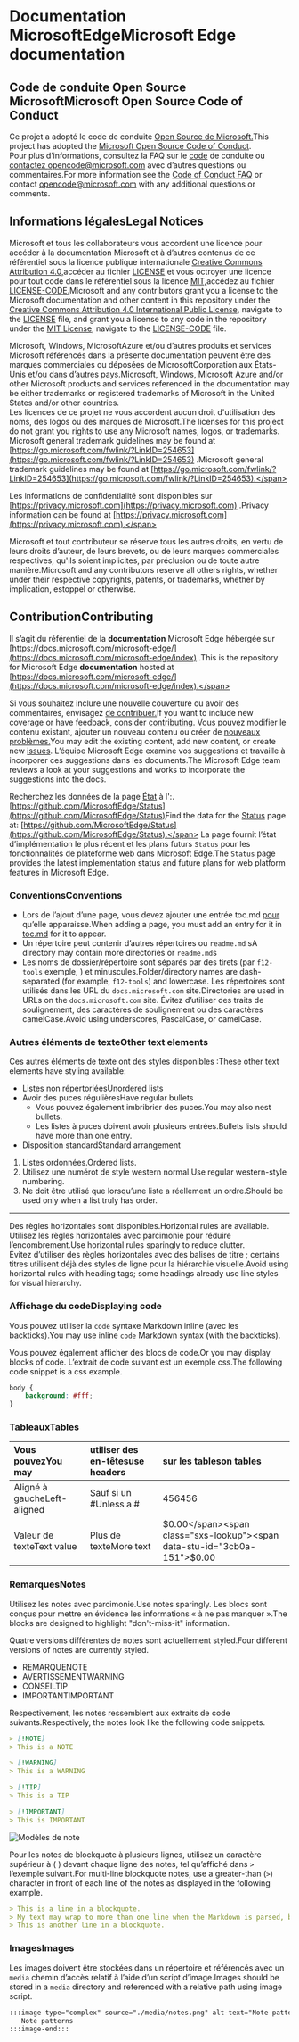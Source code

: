 # <a name="microsoft-edge-documentation"></a><span data-ttu-id="3cb0a-101">Documentation MicrosoftEdge</span><span class="sxs-lookup"><span data-stu-id="3cb0a-101">Microsoft Edge documentation</span></span>  

## <a name="microsoft-open-source-code-of-conduct"></a><span data-ttu-id="3cb0a-102">Code de conduite Open Source Microsoft</span><span class="sxs-lookup"><span data-stu-id="3cb0a-102">Microsoft Open Source Code of Conduct</span></span>  

<span data-ttu-id="3cb0a-103">Ce projet a adopté le code de conduite [Open Source de Microsoft.](https://opensource.microsoft.com/codeofconduct)</span><span class="sxs-lookup"><span data-stu-id="3cb0a-103">This project has adopted the [Microsoft Open Source Code of Conduct](https://opensource.microsoft.com/codeofconduct).</span></span>  
<span data-ttu-id="3cb0a-104">Pour plus d’informations, consultez la FAQ sur le [code](https://opensource.microsoft.com/codeofconduct/faq) de conduite ou [contactez opencode@microsoft.com](mailto:opencode@microsoft.com) avec d’autres questions ou commentaires.</span><span class="sxs-lookup"><span data-stu-id="3cb0a-104">For more information see the [Code of Conduct FAQ](https://opensource.microsoft.com/codeofconduct/faq) or contact [opencode@microsoft.com](mailto:opencode@microsoft.com) with any additional questions or comments.</span></span>  

## <a name="legal-notices"></a><span data-ttu-id="3cb0a-105">Informations légales</span><span class="sxs-lookup"><span data-stu-id="3cb0a-105">Legal Notices</span></span>  

<span data-ttu-id="3cb0a-106">Microsoft et tous les collaborateurs vous accordent une licence pour accéder à la documentation Microsoft et à d’autres contenus de ce référentiel sous la licence publique internationale [Creative Commons Attribution 4.0,](https://creativecommons.org/licenses/by/4.0/legalcode)accéder au fichier [LICENSE](./LICENSE) et vous octroyer une licence pour tout code dans le référentiel sous la licence [MIT,](https://opensource.org/licenses/MIT)accédez au fichier [LICENSE-CODE.](./LICENSE-CODE)</span><span class="sxs-lookup"><span data-stu-id="3cb0a-106">Microsoft and any contributors grant you a license to the Microsoft documentation and other content in this repository under the [Creative Commons Attribution 4.0 International Public License](https://creativecommons.org/licenses/by/4.0/legalcode), navigate to the [LICENSE](./LICENSE) file, and grant you a license to any code in the repository under the [MIT License](https://opensource.org/licenses/MIT), navigate to the [LICENSE-CODE](./LICENSE-CODE) file.</span></span>  

<span data-ttu-id="3cb0a-107">Microsoft, Windows, MicrosoftAzure et/ou d’autres produits et services Microsoft référencés dans la présente documentation peuvent être des marques commerciales ou déposées de MicrosoftCorporation aux États-Unis et/ou dans d’autres pays.</span><span class="sxs-lookup"><span data-stu-id="3cb0a-107">Microsoft, Windows, Microsoft Azure and/or other Microsoft products and services referenced in the documentation may be either trademarks or registered trademarks of Microsoft in the United States and/or other countries.</span></span>  
<span data-ttu-id="3cb0a-108">Les licences de ce projet ne vous accordent aucun droit d'utilisation des noms, des logos ou des marques de Microsoft.</span><span class="sxs-lookup"><span data-stu-id="3cb0a-108">The licenses for this project do not grant you rights to use any Microsoft names, logos, or trademarks.</span></span>  
<span data-ttu-id="3cb0a-109">Microsoft general trademark guidelines may be found at [https://go.microsoft.com/fwlink/?LinkID=254653](https://go.microsoft.com/fwlink/?LinkID=254653) .</span><span class="sxs-lookup"><span data-stu-id="3cb0a-109">Microsoft general trademark guidelines may be found at [https://go.microsoft.com/fwlink/?LinkID=254653](https://go.microsoft.com/fwlink/?LinkID=254653).</span></span>  

<span data-ttu-id="3cb0a-110">Les informations de confidentialité sont disponibles sur [https://privacy.microsoft.com](https://privacy.microsoft.com) .</span><span class="sxs-lookup"><span data-stu-id="3cb0a-110">Privacy information can be found at [https://privacy.microsoft.com](https://privacy.microsoft.com).</span></span>  

<span data-ttu-id="3cb0a-111">Microsoft et tout contributeur se réserve tous les autres droits, en vertu de leurs droits d’auteur, de leurs brevets, ou de leurs marques commerciales respectives, qu'ils soient implicites, par préclusion ou de toute autre manière.</span><span class="sxs-lookup"><span data-stu-id="3cb0a-111">Microsoft and any contributors reserve all others rights, whether under their respective copyrights, patents, or trademarks, whether by implication, estoppel or otherwise.</span></span>  

## <a name="contributing"></a><span data-ttu-id="3cb0a-112">Contribution</span><span class="sxs-lookup"><span data-stu-id="3cb0a-112">Contributing</span></span>  

<span data-ttu-id="3cb0a-113">Il s’agit du référentiel de la **documentation** Microsoft Edge hébergée sur [https://docs.microsoft.com/microsoft-edge/](https://docs.microsoft.com/microsoft-edge/index) .</span><span class="sxs-lookup"><span data-stu-id="3cb0a-113">This is the repository for Microsoft Edge **documentation** hosted at [https://docs.microsoft.com/microsoft-edge/](https://docs.microsoft.com/microsoft-edge/index).</span></span>  

<span data-ttu-id="3cb0a-114">Si vous souhaitez inclure une nouvelle couverture ou avoir des commentaires, envisagez [de contribuer.](./CONTRIBUTING.md)</span><span class="sxs-lookup"><span data-stu-id="3cb0a-114">If you want to include new coverage or have feedback, consider [contributing](./CONTRIBUTING.md).</span></span>  <span data-ttu-id="3cb0a-115">Vous pouvez modifier le contenu existant, ajouter un nouveau contenu ou créer de [nouveaux problèmes.](https://github.com/MicrosoftDocs/edge-developer/issues)</span><span class="sxs-lookup"><span data-stu-id="3cb0a-115">You may edit the existing content, add new content, or create new [issues](https://github.com/MicrosoftDocs/edge-developer/issues).</span></span>  <span data-ttu-id="3cb0a-116">L’équipe Microsoft Edge examine vos suggestions et travaille à incorporer ces suggestions dans les documents.</span><span class="sxs-lookup"><span data-stu-id="3cb0a-116">The Microsoft Edge team reviews a look at your suggestions and works to incorporate the suggestions into the docs.</span></span>  

<span data-ttu-id="3cb0a-117">Recherchez les données de la page [État](https://developer.microsoft.com/microsoft-edge/status) à l':. [https://github.com/MicrosoftEdge/Status](https://github.com/MicrosoftEdge/Status)</span><span class="sxs-lookup"><span data-stu-id="3cb0a-117">Find the data for the [Status](https://developer.microsoft.com/microsoft-edge/status) page at:  [https://github.com/MicrosoftEdge/Status](https://github.com/MicrosoftEdge/Status).</span></span>  <span data-ttu-id="3cb0a-118">La page fournit l’état d’implémentation le plus récent et les plans futurs `Status` pour les fonctionnalités de plateforme web dans Microsoft Edge.</span><span class="sxs-lookup"><span data-stu-id="3cb0a-118">The `Status` page provides the latest implementation status and future plans for web platform features in Microsoft Edge.</span></span>

### <a name="conventions"></a><span data-ttu-id="3cb0a-119">Conventions</span><span class="sxs-lookup"><span data-stu-id="3cb0a-119">Conventions</span></span>  

*   <span data-ttu-id="3cb0a-120">Lors de l’ajout d’une page, vous devez ajouter une entrée toc.md [pour](./microsoft-edge/toc.yml) qu’elle apparaisse.</span><span class="sxs-lookup"><span data-stu-id="3cb0a-120">When adding a page, you must add an entry for it in [toc.md](./microsoft-edge/toc.yml) for it to appear.</span></span>
*   <span data-ttu-id="3cb0a-121">Un répertoire peut contenir d’autres répertoires ou `readme.md` s</span><span class="sxs-lookup"><span data-stu-id="3cb0a-121">A directory may contain more directories or `readme.md`s</span></span>
*   <span data-ttu-id="3cb0a-122">Les noms de dossier/répertoire sont séparés par des tirets \(par `f12-tools` exemple, \) et minuscules.</span><span class="sxs-lookup"><span data-stu-id="3cb0a-122">Folder/directory names are dash-separated \(for example, `f12-tools`\) and lowercase.</span></span>  <span data-ttu-id="3cb0a-123">Les répertoires sont utilisés dans les URL du `docs.microsoft.com` site.</span><span class="sxs-lookup"><span data-stu-id="3cb0a-123">Directories are used in URLs on the `docs.microsoft.com` site.</span></span>  <span data-ttu-id="3cb0a-124">Évitez d’utiliser des traits de soulignement, des caractères de soulignement ou des caractères camelCase.</span><span class="sxs-lookup"><span data-stu-id="3cb0a-124">Avoid using underscores, PascalCase, or camelCase.</span></span>  

### <a name="other-text-elements"></a><span data-ttu-id="3cb0a-125">Autres éléments de texte</span><span class="sxs-lookup"><span data-stu-id="3cb0a-125">Other text elements</span></span>  

<span data-ttu-id="3cb0a-126">Ces autres éléments de texte ont des styles disponibles :</span><span class="sxs-lookup"><span data-stu-id="3cb0a-126">These other text elements have styling available:</span></span>  

*   <span data-ttu-id="3cb0a-127">Listes non répertoriées</span><span class="sxs-lookup"><span data-stu-id="3cb0a-127">Unordered lists</span></span>  
*   <span data-ttu-id="3cb0a-128">Avoir des puces régulières</span><span class="sxs-lookup"><span data-stu-id="3cb0a-128">Have regular bullets</span></span>  
    *   <span data-ttu-id="3cb0a-129">Vous pouvez également imbribrier des puces.</span><span class="sxs-lookup"><span data-stu-id="3cb0a-129">You may also nest bullets.</span></span>  
    *   <span data-ttu-id="3cb0a-130">Les listes à puces doivent avoir plusieurs entrées.</span><span class="sxs-lookup"><span data-stu-id="3cb0a-130">Bullets lists should have more than one entry.</span></span>  
*   <span data-ttu-id="3cb0a-131">Disposition standard</span><span class="sxs-lookup"><span data-stu-id="3cb0a-131">Standard arrangement</span></span> 

1.  <span data-ttu-id="3cb0a-132">Listes ordonnées.</span><span class="sxs-lookup"><span data-stu-id="3cb0a-132">Ordered lists.</span></span>  
1.  <span data-ttu-id="3cb0a-133">Utilisez une numérot de style western normal.</span><span class="sxs-lookup"><span data-stu-id="3cb0a-133">Use regular western-style numbering.</span></span>  
1.  <span data-ttu-id="3cb0a-134">Ne doit être utilisé que lorsqu’une liste a réellement un ordre.</span><span class="sxs-lookup"><span data-stu-id="3cb0a-134">Should be used only when a list truly has order.</span></span>  

---  

<span data-ttu-id="3cb0a-135">Des règles horizontales sont disponibles.</span><span class="sxs-lookup"><span data-stu-id="3cb0a-135">Horizontal rules are available.</span></span>  <span data-ttu-id="3cb0a-136">Utilisez les règles horizontales avec parcimonie pour réduire l’encombrement.</span><span class="sxs-lookup"><span data-stu-id="3cb0a-136">Use horizontal rules sparingly to reduce clutter.</span></span>  
<span data-ttu-id="3cb0a-137">Évitez d’utiliser des règles horizontales avec des balises de titre ; certains titres utilisent déjà des styles de ligne pour la hiérarchie visuelle.</span><span class="sxs-lookup"><span data-stu-id="3cb0a-137">Avoid using horizontal rules with heading tags; some headings already use line styles for visual hierarchy.</span></span>  

### <a name="displaying-code"></a><span data-ttu-id="3cb0a-138">Affichage du code</span><span class="sxs-lookup"><span data-stu-id="3cb0a-138">Displaying code</span></span>  

<span data-ttu-id="3cb0a-139">Vous pouvez utiliser la `code` syntaxe Markdown inline \(avec les backticks\).</span><span class="sxs-lookup"><span data-stu-id="3cb0a-139">You may use inline `code` Markdown syntax \(with the backticks\).</span></span>  

<span data-ttu-id="3cb0a-140">Vous pouvez également afficher des blocs de code.</span><span class="sxs-lookup"><span data-stu-id="3cb0a-140">Or you may display blocks of code.</span></span>  <span data-ttu-id="3cb0a-141">L’extrait de code suivant est un exemple css.</span><span class="sxs-lookup"><span data-stu-id="3cb0a-141">The following code snippet is a css example.</span></span>  

```css
body {
    background: #fff;
}
```  

### <a name="tables"></a><span data-ttu-id="3cb0a-142">Tableaux</span><span class="sxs-lookup"><span data-stu-id="3cb0a-142">Tables</span></span>  

| <span data-ttu-id="3cb0a-143">Vous pouvez</span><span class="sxs-lookup"><span data-stu-id="3cb0a-143">You may</span></span> | <span data-ttu-id="3cb0a-144">utiliser des en-têtes</span><span class="sxs-lookup"><span data-stu-id="3cb0a-144">use headers</span></span> | <span data-ttu-id="3cb0a-145">sur les tables</span><span class="sxs-lookup"><span data-stu-id="3cb0a-145">on tables</span></span> |  
|:--- |:--- |:--- |  
| <span data-ttu-id="3cb0a-146">Aligné à gauche</span><span class="sxs-lookup"><span data-stu-id="3cb0a-146">Left-aligned</span></span> | <span data-ttu-id="3cb0a-147">Sauf si un #</span><span class="sxs-lookup"><span data-stu-id="3cb0a-147">Unless a #</span></span> | <span data-ttu-id="3cb0a-148">456</span><span class="sxs-lookup"><span data-stu-id="3cb0a-148">456</span></span> |  
| <span data-ttu-id="3cb0a-149">Valeur de texte</span><span class="sxs-lookup"><span data-stu-id="3cb0a-149">Text value</span></span> | <span data-ttu-id="3cb0a-150">Plus de texte</span><span class="sxs-lookup"><span data-stu-id="3cb0a-150">More text</span></span> | <span data-ttu-id="3cb0a-151">$0.00</span><span class="sxs-lookup"><span data-stu-id="3cb0a-151">$0.00</span></span> |  

### <a name="notes"></a><span data-ttu-id="3cb0a-152">Remarques</span><span class="sxs-lookup"><span data-stu-id="3cb0a-152">Notes</span></span>  

<span data-ttu-id="3cb0a-153">Utilisez les notes avec parcimonie.</span><span class="sxs-lookup"><span data-stu-id="3cb0a-153">Use notes sparingly.</span></span>  <span data-ttu-id="3cb0a-154">Les blocs sont conçus pour mettre en évidence les informations « à ne pas manquer ».</span><span class="sxs-lookup"><span data-stu-id="3cb0a-154">The blocks are designed to highlight "don't-miss-it" information.</span></span>  

<span data-ttu-id="3cb0a-155">Quatre versions différentes de notes sont actuellement styled.</span><span class="sxs-lookup"><span data-stu-id="3cb0a-155">Four different versions of notes are currently styled.</span></span>  

*   <span data-ttu-id="3cb0a-156">REMARQUE</span><span class="sxs-lookup"><span data-stu-id="3cb0a-156">NOTE</span></span>  
*   <span data-ttu-id="3cb0a-157">AVERTISSEMENT</span><span class="sxs-lookup"><span data-stu-id="3cb0a-157">WARNING</span></span>  
*   <span data-ttu-id="3cb0a-158">CONSEIL</span><span class="sxs-lookup"><span data-stu-id="3cb0a-158">TIP</span></span>  
*   <span data-ttu-id="3cb0a-159">IMPORTANT</span><span class="sxs-lookup"><span data-stu-id="3cb0a-159">IMPORTANT</span></span>  

<span data-ttu-id="3cb0a-160">Respectivement, les notes ressemblent aux extraits de code suivants.</span><span class="sxs-lookup"><span data-stu-id="3cb0a-160">Respectively, the notes look like the following code snippets.</span></span>  

```md
> [!NOTE]
> This is a NOTE  
```  

```md
> [!WARNING]
> This is a WARNING  
```  

```md
> [!TIP]
> This is a TIP  
```  

```md
> [!IMPORTANT]
> This is IMPORTANT  
```  

![Modèles de note](./media/notes.png)

<span data-ttu-id="3cb0a-162">Pour les notes de blockquote à plusieurs lignes, utilisez un caractère supérieur à \( \) devant chaque ligne des notes, tel qu’affiché dans `>` l’exemple suivant.</span><span class="sxs-lookup"><span data-stu-id="3cb0a-162">For multi-line blockquote notes, use a greater-than \(`>`\) character in front of each line of the notes as displayed in the following example.</span></span>  

```md
> This is a line in a blockquote.  
> My text may wrap to more than one line when the Markdown is parsed, but I must include all my information within a single \(sometimes very long line\) in the Markdown.  
> This is another line in a blockquote.  
```

### <a name="images"></a><span data-ttu-id="3cb0a-163">Images</span><span class="sxs-lookup"><span data-stu-id="3cb0a-163">Images</span></span>  

<span data-ttu-id="3cb0a-164">Les images doivent être stockées dans un répertoire et référencés avec un `media` chemin d’accès relatif à l’aide d’un script d’image.</span><span class="sxs-lookup"><span data-stu-id="3cb0a-164">Images should be stored in a `media` directory and referenced with a relative path using image script.</span></span>  

<!--  `![Note patterns](media/notes.png)`  -->  

```md
:::image type="complex" source="./media/notes.png" alt-text="Note patterns" lightbox="./media/notes.png":::
   Note patterns  
:::image-end:::  
```  

